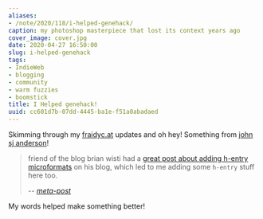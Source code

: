 ```yaml
---
aliases:
- /note/2020/118/i-helped-genehack/
caption: my photoshop masterpiece that lost its context years ago
cover_image: cover.jpg
date: 2020-04-27 16:50:00
slug: i-helped-genehack
tags:
- IndieWeb
- blogging
- community
- warm fuzzies
- boomstick
title: I Helped genehack!
uuid: cc601d7b-07dd-4445-ba1e-f51a0abadaed
---
```


[john sj anderson]: https://genehack.org

Skimming through my [fraidyc.at](https://fraidyc.at) updates and oh hey!
Something from [john sj anderson][]!

[meta-post]: https://genehack.blog/2020/04/meta-post/

[great post about adding h-entry microformats]: /post/2020/04/h-entry-microformat-for-indieweb-posts

> friend of the blog brian wisti had a [great post about adding h-entry microformats][]
> on his blog, which led to me adding some `h-entry` stuff here too.
>
> -- <cite>[meta-post][]</cite>

My words helped make something better!